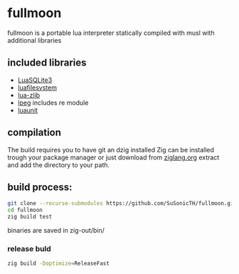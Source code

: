 # fullmoon

fullmoon is a portable lua interpreter statically compiled with musl with additional libraries

## included libraries
* [LuaSQLite3](http://lua.sqlite.org/)
* [luafilesystem](https://github.com/lunarmodules/luafilesystem)
* [lua-zlib](https://github.com/brimworks/lua-zlib)
* [lpeg](https://www.inf.puc-rio.br/~roberto/lpeg/) includes re module
* [luaunit](https://github.com/bluebird75/luaunit)

## compilation
The build requires you to have git an dzig installed
Zig can be installed trough your package manager or just download from [ziglang.org](https://ziglang.org/download/) extract and add the directory to your path.

## build process:
```bash
git clone --recurse-submodules https://github.com/SuSonicTH/fullmoon.git
cd fullmoon
zig build test
```
binaries are saved in zig-out/bin/

### release buld
```bash
zig build -Doptimize=ReleaseFast
```
